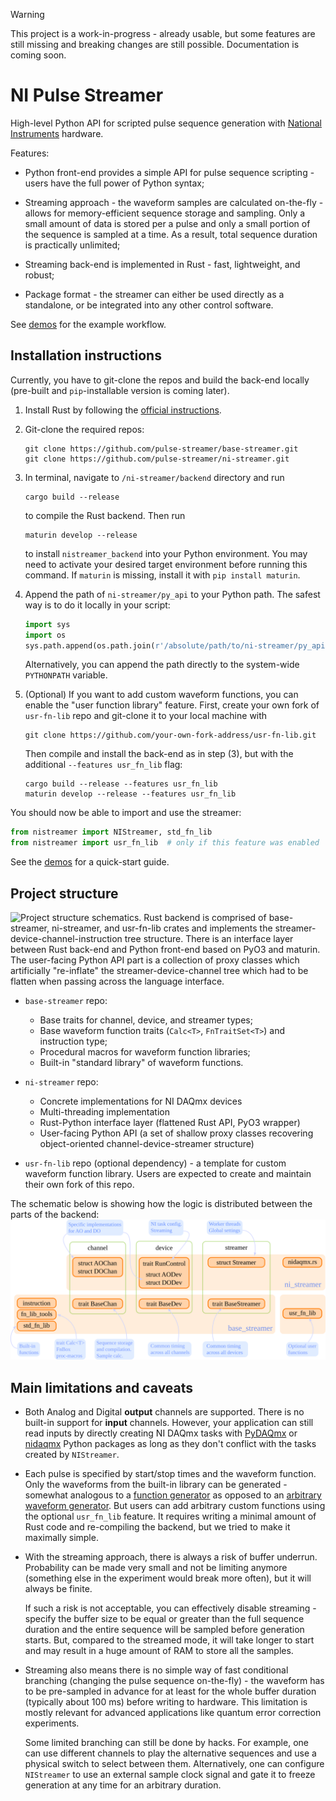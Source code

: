 > [!WARNING]
> This project is a work-in-progress - already usable, but some features are still missing and breaking changes are still possible. Documentation is coming soon.

# NI Pulse Streamer

High-level Python API for scripted pulse sequence generation with [National Instruments](http://www.ni.com/) hardware.

Features:
* Python front-end provides a simple API for pulse sequence scripting - users have the full power of Python syntax; 

* Streaming approach - the waveform samples are calculated on-the-fly - allows for memory-efficient sequence storage and sampling. Only a small amount of data is stored per a pulse and only a small portion of the sequence is sampled at a time. As a result, total sequence duration is practically unlimited;

* Streaming back-end is implemented in Rust - fast, lightweight, and robust;

* Package format - the streamer can either be used directly as a standalone, or be integrated into any other control software.

See [demos](https://github.com/pulse-streamer/ni-streamer/tree/main/py_api/demo) for the example workflow.

## Installation instructions
Currently, you have to git-clone the repos and build the back-end locally (pre-built and `pip`-installable version is coming later).

1. Install Rust by following the [official instructions](https://www.rust-lang.org/learn/get-started).

2. Git-clone the required repos:  
    ```
    git clone https://github.com/pulse-streamer/base-streamer.git 
    git clone https://github.com/pulse-streamer/ni-streamer.git
   ```
    
3. In terminal, navigate to `/ni-streamer/backend` directory and run  
    ```
    cargo build --release
   ```  
    to compile the Rust backend. Then run  
    ```
    maturin develop --release
    ```  
    to install `nistreamer_backend` into your Python environment. You may need to activate your desired target environment before running this command. If `maturin` is missing, install it with `pip install maturin`.

4. Append the path of `ni-streamer/py_api` to your Python path. The safest way is to do it locally in your script:
    ```Python
    import sys
    import os
    sys.path.append(os.path.join(r'/absolute/path/to/ni-streamer/py_api'))
    ```  
   Alternatively, you can append the path directly to the system-wide `PYTHONPATH` variable.  

5. (Optional) If you want to add custom waveform functions, you can enable the "user function library" feature. First, create your own fork of `usr-fn-lib` repo and git-clone it to your local machine with  
    ```
    git clone https://github.com/your-own-fork-address/usr-fn-lib.git
    ```
    Then compile and install the back-end as in step (3), but with the additional `--features usr_fn_lib` flag:  
     ```
     cargo build --release --features usr_fn_lib
     maturin develop --release --features usr_fn_lib
     ``` 

You should now be able to import and use the streamer:  
```Python
from nistreamer import NIStreamer, std_fn_lib 
from nistreamer import usr_fn_lib  # only if this feature was enabled
```  
See the [demos](https://github.com/pulse-streamer/ni-streamer/tree/main/py_api/demo) for a quick-start guide.

## Project structure

![Project structure schematics. Rust backend is comprised of base-streamer, ni-streamer, and usr-fn-lib crates and implements the streamer-device-channel-instruction tree structure. There is an interface layer between Rust back-end and Python front-end based on PyO3 and maturin. The user-facing Python API part is a collection of proxy classes which artificially "re-inflate" the streamer-device-channel tree which had to be flatten when passing across the language interface.](https://github.com/user-attachments/assets/bf06c51c-393c-47c9-a747-753f97a9f99d)

* `base-streamer` repo:
    * Base traits for channel, device, and streamer types;
    * Base waveform function traits (`Calc<T>`, `FnTraitSet<T>`) and instruction type;
    * Procedural macros for waveform function libraries;
    * Built-in "standard library" of waveform functions.  
    
* `ni-streamer` repo:
    * Concrete implementations for NI DAQmx devices
    * Multi-threading implementation
    * Rust-Python interface layer (flattened Rust API, PyO3 wrapper)
    * User-facing Python API (a set of shallow proxy classes recovering object-oriented channel-device-streamer structure)
    
* `usr-fn-lib` repo (optional dependency) - a template for custom waveform function library. Users are expected to create and maintain their own fork of this repo.

The schematic below is showing how the logic is distributed between the parts of the backend:  
![The Rust backend is composed of 3 separate crates. The image shows the key modules and their functionality in each one. For example, logic for channel, device, and streamer "objects" is split between the `base_streamer` and the `ni_streamer` crates. An equivalent description is provided in the main text below.](images/backend_structure.svg  "Backend structure schematic")

## Main limitations and caveats

* Both Analog and Digital **output** channels are supported. There is no built-in support for **input** channels. However, your application can still read inputs by directly creating NI DAQmx tasks with [PyDAQmx](https://pythonhosted.org/PyDAQmx/) or [nidaqmx](https://nidaqmx-python.readthedocs.io/en/stable/) Python packages as long as they don't conflict with the tasks created by `NIStreamer`.

* Each pulse is specified by start/stop times and the waveform function. Only the waveforms from the built-in library can be generated - somewhat analogous to a [function generator](https://en.wikipedia.org/wiki/Function_generator) as opposed to an [arbitrary waveform generator](https://en.wikipedia.org/wiki/Arbitrary_waveform_generator). But users can add arbitrary custom functions using the optional `usr_fn_lib` feature. It requires writing a minimal amount of Rust code and re-compiling the backend, but we tried to make it maximally simple.

* With the streaming approach, there is always a risk of buffer underrun. Probability can be made very small and not be limiting anymore (something else in the experiment would break more often), but it will always be finite.   
  
  If such a risk is not acceptable, you can effectively disable streaming - specify the buffer size to be equal or greater than the full sequence duration and the entire sequence will be sampled before generation starts. But, compared to the streamed mode, it will take longer to start and may result in a huge amount of RAM to store all the samples.  


* Streaming also means there is no simple way of fast conditional branching (changing the pulse sequence on-the-fly) - the waveform has to be pre-sampled in advance for at least for the whole buffer duration (typically about 100 ms) before writing to hardware. This limitation is mostly relevant for advanced applications like quantum error correction experiments.  
  
  Some limited branching can still be done by hacks. For example, one can use different channels to play the alternative sequences and use a physical switch to select between them. Alternatively, one can configure `NIStreamer` to use an external sample clock signal and gate it to freeze generation at any time for an arbitrary duration. 

